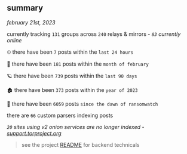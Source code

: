 
## summary
_february 21st, 2023_

currently tracking `131` groups across `240` relays & mirrors - _`83` currently online_

⏲ there have been `7` posts within the `last 24 hours`

🦈 there have been `181` posts within the `month of february`

🪐 there have been `739` posts within the `last 90 days`

🏚 there have been `373` posts within the `year of 2023`

🦕 there have been `6059` posts `since the dawn of ransomwatch`

there are `66` custom parsers indexing posts

_`20` sites using v2 onion services are no longer indexed - [support.torproject.org](https://support.torproject.org/onionservices/v2-deprecation/)_

> see the project [README](https://github.com/joshhighet/ransomwatch#ransomwatch--) for backend technicals
